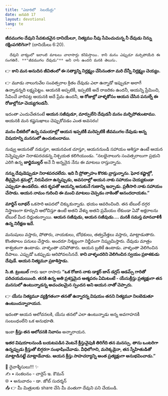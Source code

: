 ```yaml
---
title: "ఎడారిలో  సెలయేర్లు"
date: జనవరి 17
layout: devotional
lang: te
---
```


**జీవముగల దేవుని సేవకుడవైన దానియేలూ, నిత్యము నీవు సేవించుచున్న నీ దేవుడు నిన్ను రక్షింపగలిగెనా?** (దానియేలు 6:20).

      దేవుని వాక్యంలో ఇలాంటి మాటలు చాలాసార్లు కనిపిస్తాయి. కాని మనం ఎప్పుడూ మర్చిపోయేది ఈ సంగతినే. **"జీవముగల దేవుడు"** అని రాసి ఉందని మనకి తెలుసు. 

👉 **కాని మన అనుదిన జీవితంలో ఈ సత్యాన్ని నిర్లక్ష్యం చేసినంతగా మరి దేన్నీ నిర్లక్ష్యం చెయ్యం.**

👉 మూడు నాలుగువేల సంవత్సరాల క్రితం దేవుడు ఎలా ఉన్నాడో ఇప్పుడూ అలాగే ఉన్నాడన్నది లక్ష్యపెట్టం. ఆయనకి అప్పటికీ, ఇప్పటికీ అదే రాజరికం ఉందనీ, ఆయన్ని ప్రేమించి, సేవించే వారిపట్ల ఆయనకి అదే ప్రేమ ఉందనీ, **ఆ రోజుల్లో వాళ్ళకోసం ఆయన చేసిన పనుల్నే ఈ రోజుల్లోనూ చెయ్యగలడనీ.**

ఇదంతా ఎందుచేతనంటే **ఆయన సజీవుడూ, మార్పులేని దేవుడనీ మనం మర్చిపోతుంటాము.**
 ఆయనకి మన కష్టసుఖాలు చెప్పుకోవడం ఎంత అవసరం! 

**మనం చీకటిలో ఉన్న సమయాల్లో ఆయన ఇప్పటికీ మరెప్పటికీ జీవముగల దేవుడు అన్న విషయాన్ని మనసులో ఉంచుకుందాము.**

నువ్వు ఆయనతో నడుస్తూ, ఆయనవంక చూస్తూ, ఆయననుండి సహాయం ఆశిస్తూ ఉంటే ఆయన నిన్నెప్పుడూ నిరాశపరచడన్న నిశ్చయత కలిగియుండు. “నలభైనాలుగు సంవత్సరాలుగా ప్రభుని ఎరిగి ఉన్న **జార్జిముల్లర్** అనే నీ అన్ననైన నేను ఈ మాటలు రాస్తున్నాను. 

**నన్ను దేవుడెప్పుడూ నిరాశపరచలేదు. ఇది నీ ప్రోత్సాహం కొరకు వ్రాస్తున్నాను. ఘోర కష్టాల్లో, తీవ్రమైన శ్రమల్లో, నిరుపేదగా ఉన్నప్పుడు, అవసరాల్లో ఆయన నాకు సహాయం చెయ్యకుండా ఎప్పుడూ ఉండలేదు. తన కృపతో ఆయన్ని ఆనుకునే గుణాన్ని ఇచ్చాడు. ప్రతీసారి నాకు సహాయం చేసాడు. ఆయన నామం గురించి ఈ మంచి మాటలు చెప్పడం నాకెంతో ఆనందదాయకం.”**

**మార్టిన్ లూథర్** ఒకసారి ఆపదలో చిక్కుకున్నాడు. భయం ఆవరించింది. తన టేబుల్ దగ్గర నిస్త్రాణంగా కూర్చుని ఆలోచిస్తూ ఉంటే అతని వేళ్ళు అతని ప్రమేయం లేకుండా ఏవో అక్షరాలను టేబుల్ మీద దిద్దుతున్నాయి. **ఆయన సజీవుడు, ఆయన సజీవుడు.... మనకీ సమస్త మానవాళికీ ఉన్న నిరీక్షణ ఇదే.**

 మనుషులు వస్తారు,  పోతారు,  నాయకులు,  బోధకులు, తత్వవేత్తలు వస్తారు, మాట్లాడుతారు. కొంతకాలం పనులు చేస్తారు. అందరూ నిశ్శబ్దంగా నిర్జీవంగా నిష్క్రమిస్తారు. దేవుడు మాత్రం శాశ్వతంగా ఉంటాడు. వాళ్ళంతా చనిపోతారు. ఆయన బ్రతికే ఉంటాడు. వాళ్ళంతా వెలిగించిన దీపాలు. ఎప్పుడో ఒకప్పుడు ఆరిపోవలసినదే. 
**కాని వాళ్ళందరిని వెలిగించిన స్వయం ప్రకాశకుడు దేవుడే. ఆయన నిత్యమూ ప్రకాశిస్తాడు.**

**సి.జి. ట్రంబుల్** గారు ఇలా రాసారు 
**“ఒక రోజున నాకు డాక్టర్ జాన్ డగ్లస్ ఆడమ్స్ గారితో పరిచయమయింది. తనకి ఉన్న అతి ప్రశస్తమైన ఆత్మపరం ఏమిటంటే - యేసుక్రీస్తు ప్రత్యక్షంగా తన మనసులో ఉంటున్నాడన్న అచంచలమైన స్పందన అని ఆయన నాతో చెప్పారు.**

👉 **యేసు నిత్యమూ వ్యక్తిగతంగా తనతో ఉన్నారన్న విషయం తనని నిత్యమూ నిలబెడుతూ ఉంటుందన్నారాయన.**

 ఇదంతా ఆయన ఆలోచనలకి, యేసు తనలో ఎలా ఉంటున్నాడు అన్న అవగాహనకీ సంబంధంలేని ఒక అనుభూతి.

ఇంకా **క్రీస్తు తన ఆలోచనకి నివాసం** అన్నారాయన. 

**ఇతర విషయాలనుండి బయటపడిన వెంటనే క్రీస్తువైపుకి తిరిగేది తన మనస్సు. తాను ఒంటరిగా ఉన్నప్పుడు క్రీస్తుతో బిగ్గరగా సంభాషించేవాడు. వీధిలోగాని, మరెక్కడైనా, తన స్నేహితుడితో మాట్లాడినట్టే మాట్లాడేవాడు. ఆయన క్రీస్తు సాహచర్యాన్ని అంత ప్రత్యక్షంగా అనుభవించాడు.”**

<div class="blessing">🙏 <span class="bless-text">దైవాశ్శీసులు!!!</span> ✨</div>

<div class="credit">✍️ <span class="credit-text">▪ సంకలనం - చార్లెస్ ఇ. కౌమన్</span></div>
<div class="credit">🌐 <span class="credit-text">▪ అనువాదం - డా. జోబ్ సుదర్శన్</span></div>


<div class="share">📤 👉 <span class="share-text">మీ మిత్రులకు share చేసి మీ వంతుగా దేవుని పని చేయండి.</span></div>
